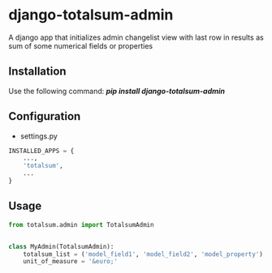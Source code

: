 django-totalsum-admin
========================

A django app that initializes admin changelist view with last row in results as sum of some numerical fields or properties

## Installation

Use the following command: <b><i>pip install django-totalsum-admin</i></b>

## Configuration

- settings.py

```py
INSTALLED_APPS = {
    ...,
    'totalsum',
    ...
}
```


## Usage

```py
from totalsum.admin import TotalsumAdmin


class MyAdmin(TotalsumAdmin):
    totalsum_list = ('model_field1', 'model_field2', 'model_property')
    unit_of_measure = '&euro;'
```



